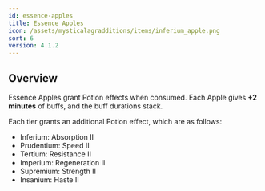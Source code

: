 ```yaml
---
id: essence-apples
title: Essence Apples
icon: /assets/mysticalagradditions/items/inferium_apple.png
sort: 6
version: 4.1.2
---
```


## Overview

Essence Apples grant Potion effects when consumed. Each Apple gives **+2 minutes** of buffs, and the buff durations stack.

Each tier grants an additional Potion effect, which are as follows:

- Inferium: Absorption II
- Prudentium: Speed II
- Tertium: Resistance II
- Imperium: Regeneration II
- Supremium: Strength II
- Insanium: Haste II

